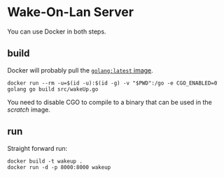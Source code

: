 # Wake-On-Lan Server

You can use Docker in both steps.

## build
Docker will probably pull the [`golang:latest` image](https://hub.docker.com/_/golang/).

    docker run --rm -u=$(id -u):$(id -g) -v "$PWD":/go -e CGO_ENABLED=0 golang go build src/wakeUp.go

You need to disable CGO to compile to a binary that can be used in the *scratch* image.

## run
Straight forward run:

	docker build -t wakeup .
	docker run -d -p 8000:8000 wakeup
